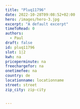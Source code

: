 ```yaml
---
title: "Pluq11796"
date: 2022-10-28T09:08:52+02:00
hero: /images/hero-3.jpg
excerpt: "A default excerpt"
timeToRead: 0
authors:
  - Paul
draft: false
id: pluq11796
slot: 1|2
kwh: na
priceperminute: na
freechargefor: na
onetimefee: na
country: de
locationname: locationname
street: street
zip_city: zip-city


---
```


